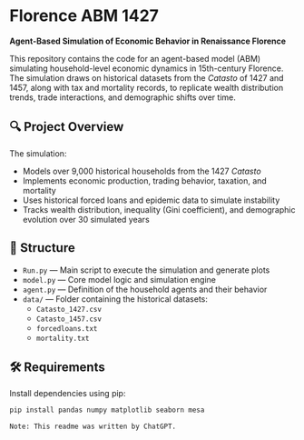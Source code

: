 # Florence ABM 1427

**Agent-Based Simulation of Economic Behavior in Renaissance Florence**

This repository contains the code for an agent-based model (ABM) simulating household-level economic dynamics in 15th-century Florence. The simulation draws on historical datasets from the *Catasto* of 1427 and 1457, along with tax and mortality records, to replicate wealth distribution trends, trade interactions, and demographic shifts over time.

## 🔍 Project Overview

The simulation:
- Models over 9,000 historical households from the 1427 *Catasto*
- Implements economic production, trading behavior, taxation, and mortality
- Uses historical forced loans and epidemic data to simulate instability
- Tracks wealth distribution, inequality (Gini coefficient), and demographic evolution over 30 simulated years

## 📂 Structure

- `Run.py` — Main script to execute the simulation and generate plots
- `model.py` — Core model logic and simulation engine
- `agent.py` — Definition of the household agents and their behavior
- `data/` — Folder containing the historical datasets:
  - `Catasto_1427.csv`
  - `Catasto_1457.csv`
  - `forcedloans.txt`
  - `mortality.txt`

## 🛠️ Requirements

Install dependencies using pip:

```bash
pip install pandas numpy matplotlib seaborn mesa

Note: This readme was written by ChatGPT.
